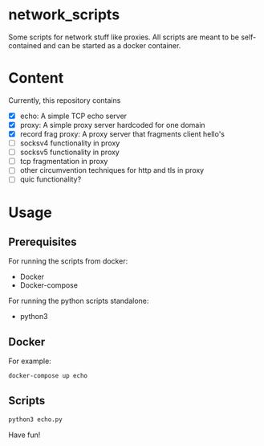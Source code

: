 # network_scripts
Some scripts for network stuff like proxies. All scripts are meant to be self-contained and can be started as a docker container.

# Content
Currently, this repository contains

- [x] echo: A simple TCP echo server
- [x] proxy: A simple proxy server hardcoded for one domain
- [x] record frag proxy: A proxy server that fragments client hello's
- [ ] socksv4 functionality in proxy
- [ ] socksv5 functionality in proxy
- [ ] tcp fragmentation in proxy
- [ ] other circumvention techniques for http and tls in proxy
- [ ] quic functionality?

# Usage
## Prerequisites
For running the scripts from docker:
- Docker
- Docker-compose

For running the python scripts standalone:

- python3

## Docker
For example:
```bash
docker-compose up echo
```

## Scripts
```bash
python3 echo.py
```

Have fun!